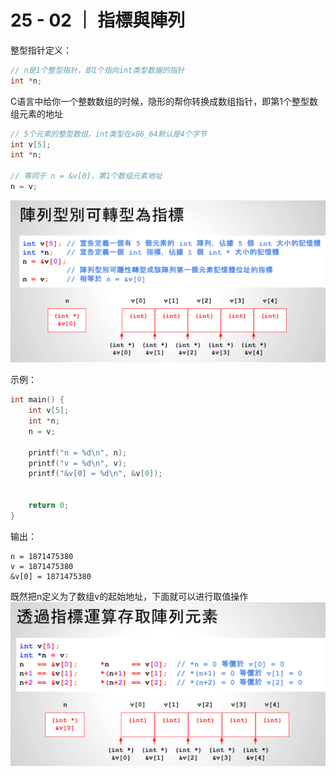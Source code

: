 # 25 - 02 ｜ 指標與陣列

整型指针定义：
```c++
// n是1个整型指针，即1个指向int类型数据的指针
int *n;
```

C语言中给你一个整数数组的时候，隐形的帮你转换成数组指针，即第1个整型数组元素的地址
```c++
// 5个元素的整型数组，int类型在x86_64默认是4个字节
int v[5];
int *n;

// 等同于 n = &v[0]，第1个数组元素地址
n = v;
```

![图片](pics//pic-1.jpg)



示例：
```c++
int main() {
    int v[5];
    int *n;
    n = v;

    printf("n = %d\n", n);
    printf("v = %d\n", v);
    printf("&v[0] = %d\n", &v[0]);


    return 0;
}
```

输出：
```shell    
n = 1871475380
v = 1871475380
&v[0] = 1871475380
```

既然把n定义为了数组v的起始地址，下面就可以进行取值操作
![图片](pics//pic-2.jpg)


